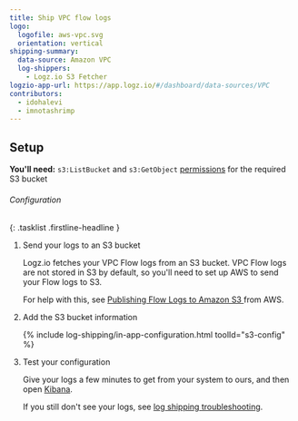 ```yaml
---
title: Ship VPC flow logs
logo:
  logofile: aws-vpc.svg
  orientation: vertical
shipping-summary:
  data-source: Amazon VPC
  log-shippers:
    - Logz.io S3 Fetcher
logzio-app-url: https://app.logz.io/#/dashboard/data-sources/VPC
contributors:
  - idohalevi
  - imnotashrimp
---
```


## Setup

**You'll need:** `s3:ListBucket` and `s3:GetObject` [permissions](https://support.logz.io/hc/en-us/articles/209486129-Troubleshooting-AWS-IAM-Configuration-for-retrieving-logs-from-a-S3-Bucket) for the required S3 bucket

###### Configuration

{: .tasklist .firstline-headline }
1. Send your logs to an S3 bucket

    Logz.io fetches your VPC Flow logs from an S3 bucket.
    VPC Flow logs are not stored in S3 by default, so you'll need to set up AWS to send your Flow logs to S3.

    For help with this, see [Publishing Flow Logs to Amazon S3
](https://docs.aws.amazon.com/vpc/latest/userguide/flow-logs-s3.html) from AWS.

2. Add the S3 bucket information

    <!-- logzio:s3-config -->

    {% include log-shipping/in-app-configuration.html toolId="s3-config" %}

3. Test your configuration

    Give your logs a few minutes to get from your system to ours, and then open [Kibana](https://app.logz.io/#/dashboard/kibana).

    If you still don't see your logs, see [log shipping troubleshooting]({{site.baseurl}}/user-guide/log-shipping/log-shipping-troubleshooting.html).